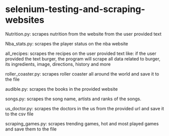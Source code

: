 # selenium-testing-and-scraping-websites
Nutrition.py: scrapes nutrition from the website from the user provided text

Nba_stats.py: scrapes the player status on the nba website

all_recipes: scrapes the recipes on the user provided text like: if the user provided the text burger,
             the program will scrape all data related to burger, its ingredients, image, directions, history and more

roller_coaster.py: scrapes roller coaster all around the world and save it to the file

audible.py: scrapes the books in the provided website

songs.py: scrapes the song name, artists and ranks of the songs.

us_doctor.py: scrapes the doctors in the us from the provided url and save it to the csv file

scraping_games.py: scrapes trending games, hot and most played games and save them to the file


